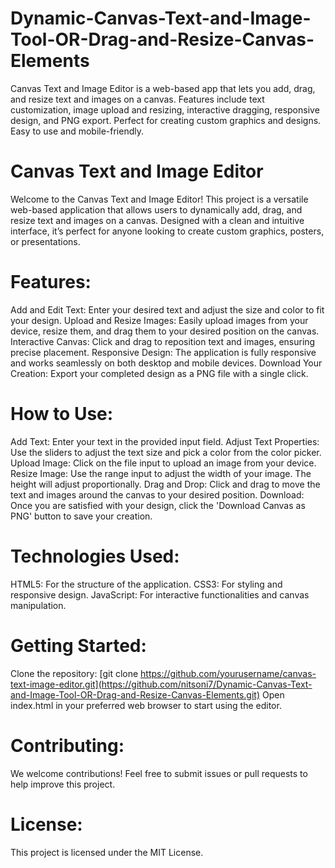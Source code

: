 # Dynamic-Canvas-Text-and-Image-Tool-OR-Drag-and-Resize-Canvas-Elements
Canvas Text and Image Editor is a web-based app that lets you add, drag, and resize text and images on a canvas. Features include text customization, image upload and resizing, interactive dragging, responsive design, and PNG export. Perfect for creating custom graphics and designs. Easy to use and mobile-friendly.

# Canvas Text and Image Editor
Welcome to the Canvas Text and Image Editor! This project is a versatile web-based application that allows users to dynamically add, drag, and resize text and images on a canvas. Designed with a clean and intuitive interface, it’s perfect for anyone looking to create custom graphics, posters, or presentations.

# Features:
Add and Edit Text: Enter your desired text and adjust the size and color to fit your design.
Upload and Resize Images: Easily upload images from your device, resize them, and drag them to your desired position on the canvas.
Interactive Canvas: Click and drag to reposition text and images, ensuring precise placement.
Responsive Design: The application is fully responsive and works seamlessly on both desktop and mobile devices.
Download Your Creation: Export your completed design as a PNG file with a single click.

  # How to Use:
Add Text: Enter your text in the provided input field.
Adjust Text Properties: Use the sliders to adjust the text size and pick a color from the color picker.
Upload Image: Click on the file input to upload an image from your device.
Resize Image: Use the range input to adjust the width of your image. The height will adjust proportionally.
Drag and Drop: Click and drag to move the text and images around the canvas to your desired position.
Download: Once you are satisfied with your design, click the 'Download Canvas as PNG' button to save your creation.

# Technologies Used:
HTML5: For the structure of the application.
CSS3: For styling and responsive design.
JavaScript: For interactive functionalities and canvas manipulation.

# Getting Started:
Clone the repository: [git clone https://github.com/yourusername/canvas-text-image-editor.git](https://github.com/nitsoni7/Dynamic-Canvas-Text-and-Image-Tool-OR-Drag-and-Resize-Canvas-Elements.git)
Open index.html in your preferred web browser to start using the editor.

# Contributing:
We welcome contributions! Feel free to submit issues or pull requests to help improve this project.

# License:
This project is licensed under the MIT License.
